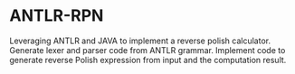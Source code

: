 # ANTLR-RPN
Leveraging ANTLR and JAVA to implement a reverse polish calculator. 
Generate lexer and parser code from ANTLR grammar. Implement code to generate reverse Polish expression from input and the computation result.

